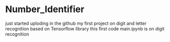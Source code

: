 # Number_Identifier
just started uploding in the github 
my first project on digit and letter recognition based on Tensorflow library
this first code main.ipynb is on digit recognition
